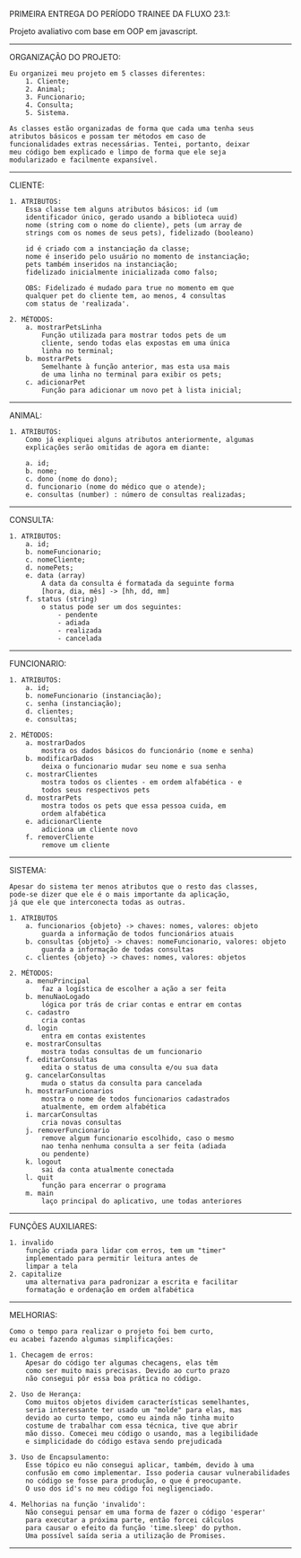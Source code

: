 PRIMEIRA ENTREGA DO PERÍODO TRAINEE DA FLUXO 23.1:

Projeto avaliativo com base em OOP em javascript.

-----------------------------------------------

ORGANIZAÇÃO DO PROJETO:

    Eu organizei meu projeto em 5 classes diferentes:
        1. Cliente;
        2. Animal;
        3. Funcionario;
        4. Consulta;
        5. Sistema.
    
    As classes estão organizadas de forma que cada uma tenha seus
    atributos básicos e possam ter métodos em caso de
    funcionalidades extras necessárias. Tentei, portanto, deixar
    meu código bem explicado e limpo de forma que ele seja 
    modularizado e facilmente expansível.


-----------------------------------------------

CLIENTE:

    1. ATRIBUTOS:
        Essa classe tem alguns atributos básicos: id (um
        identificador único, gerado usando a biblioteca uuid)
        nome (string com o nome do cliente), pets (um array de
        strings com os nomes de seus pets), fidelizado (booleano)

        id é criado com a instanciação da classe;
        nome é inserido pelo usuário no momento de instanciação;
        pets também inseridos na instanciação;
        fidelizado inicialmente inicializada como falso;

        OBS: Fidelizado é mudado para true no momento em que
        qualquer pet do cliente tem, ao menos, 4 consultas
        com status de 'realizada'.

    2. MÉTODOS:
        a. mostrarPetsLinha
            Função utilizada para mostrar todos pets de um
            cliente, sendo todas elas expostas em uma única
            linha no terminal;
        b. mostrarPets
            Semelhante à função anterior, mas esta usa mais
            de uma linha no terminal para exibir os pets;
        c. adicionarPet
            Função para adicionar um novo pet à lista inicial;

-----------------------------------------------

ANIMAL:

    1. ATRIBUTOS:
        Como já expliquei alguns atributos anteriormente, algumas
        explicações serão omitidas de agora em diante:
        
        a. id;
        b. nome;
        c. dono (nome do dono);
        d. funcionario (nome do médico que o atende);
        e. consultas (number) : número de consultas realizadas;
    
-----------------------------------------------

CONSULTA:

    1. ATRIBUTOS:
        a. id;
        b. nomeFuncionario;
        c. nomeCliente;
        d. nomePets;
        e. data (array)
            A data da consulta é formatada da seguinte forma
            [hora, dia, mês] -> [hh, dd, mm]
        f. status (string)
            o status pode ser um dos seguintes:
                - pendente
                - adiada
                - realizada
                - cancelada

-----------------------------------------------

FUNCIONARIO:

    1. ATRIBUTOS:
        a. id;
        b. nomeFuncionario (instanciação);
        c. senha (instanciação);
        d. clientes;
        e. consultas;

    2. MÉTODOS:
        a. mostrarDados
            mostra os dados básicos do funcionário (nome e senha)
        b. modificarDados
            deixa o funcionario mudar seu nome e sua senha
        c. mostrarClientes
            mostra todos os clientes - em ordem alfabética - e
            todos seus respectivos pets
        d. mostrarPets
            mostra todos os pets que essa pessoa cuida, em
            ordem alfabética
        e. adicionarCliente
            adiciona um cliente novo
        f. removerCliente
            remove um cliente

-----------------------------------------------

SISTEMA:

    Apesar do sistema ter menos atributos que o resto das classes,
    pode-se dizer que ele é o mais importante da aplicação,
    já que ele que interconecta todas as outras.

    1. ATRIBUTOS
        a. funcionarios {objeto} -> chaves: nomes, valores: objeto
            guarda a informação de todos funcionários atuais
        b. consultas {objeto} -> chaves: nomeFuncionario, valores: objeto
            guarda a informação de todas consultas
        c. clientes {objeto} -> chaves: nomes, valores: objetos
    
    2. MÉTODOS:
        a. menuPrincipal
            faz a logística de escolher a ação a ser feita
        b. menuNaoLogado
            lógica por trás de criar contas e entrar em contas
        c. cadastro
            cria contas
        d. login
            entra em contas existentes
        e. mostrarConsultas
            mostra todas consultas de um funcionario
        f. editarConsultas
            edita o status de uma consulta e/ou sua data
        g. cancelarConsultas
            muda o status da consulta para cancelada
        h. mostrarFuncionarios
            mostra o nome de todos funcionarios cadastrados
            atualmente, em ordem alfabética
        i. marcarConsultas
            cria novas consultas
        j. removerFuncionario
            remove algum funcionario escolhido, caso o mesmo
            nao tenha nenhuma consulta a ser feita (adiada
            ou pendente)
        k. logout
            sai da conta atualmente conectada
        l. quit
            função para encerrar o programa
        m. main
            laço principal do aplicativo, une todas anteriores

-----------------------------------------------

FUNÇÕES AUXILIARES:

    1. invalido
        função criada para lidar com erros, tem um "timer"
        implementado para permitir leitura antes de
        limpar a tela
    2. capitalize
        uma alternativa para padronizar a escrita e facilitar
        formatação e ordenação em ordem alfabética

-----------------------------------------------

MELHORIAS:

    Como o tempo para realizar o projeto foi bem curto,
    eu acabei fazendo algumas simplificações:

    1. Checagem de erros:
        Apesar do código ter algumas checagens, elas têm
        como ser muito mais precisas. Devido ao curto prazo
        não consegui pôr essa boa prática no código.
    
    2. Uso de Herança:
        Como muitos objetos dividem características semelhantes, 
        seria interessante ter usado um "molde" para elas, mas
        devido ao curto tempo, como eu ainda não tinha muito 
        costume de trabalhar com essa técnica, tive que abrir
        mão disso. Comecei meu código o usando, mas a legibilidade
        e simplicidade do código estava sendo prejudicada

    3. Uso de Encapsulamento:
        Esse tópico eu não consegui aplicar, também, devido à uma
        confusão em como implementar. Isso poderia causar vulnerabilidades
        no código se fosse para produção, o que é preocupante.
        O uso dos id's no meu código foi negligenciado.

    4. Melhorias na função 'invalido':
        Não consegui pensar em uma forma de fazer o código 'esperar'
        para executar a próxima parte, então forcei cálculos
        para causar o efeito da função 'time.sleep' do python.
        Uma possível saída seria a utilização de Promises.
 
-----------------------------------------------
